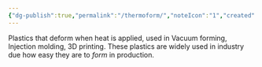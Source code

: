 ```yaml
---
{"dg-publish":true,"permalink":"/thermoform/","noteIcon":"1","created":"2025-04-10T16:00:33.557-04:00","updated":"2025-04-10T16:01:49.346-04:00"}
---
```



Plastics that deform when heat is applied, used in Vacuum forming, Injection molding, 3D printing.  These plastics are widely used in industry due how easy they are to *form* in production. 
